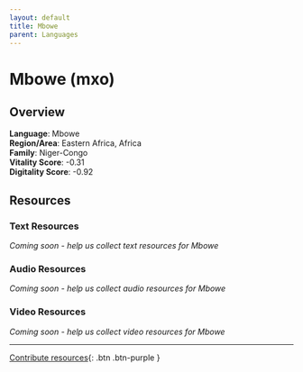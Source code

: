 ```yaml
---
layout: default
title: Mbowe
parent: Languages
---
```


# Mbowe (mxo)

## Overview

**Language**: Mbowe  
**Region/Area**: Eastern Africa, Africa  
**Family**: Niger-Congo  
**Vitality Score**: -0.31  
**Digitality Score**: -0.92  

## Resources

### Text Resources
*Coming soon - help us collect text resources for Mbowe*

### Audio Resources
*Coming soon - help us collect audio resources for Mbowe*

### Video Resources
*Coming soon - help us collect video resources for Mbowe*

---

[Contribute resources](https://fairtrain.github.io/){: .btn .btn-purple }

